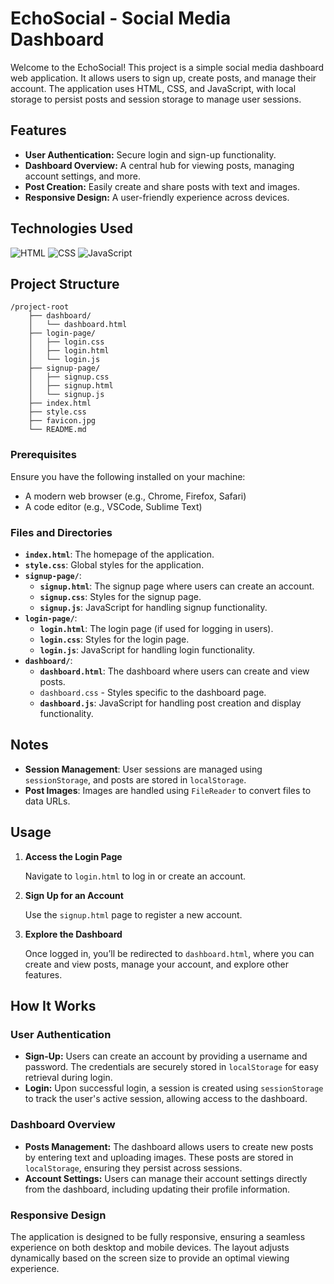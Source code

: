 # EchoSocial - Social Media Dashboard

Welcome to the EchoSocial! This project is a simple social media dashboard web application. It allows users to sign up, create posts, and manage their account. The application uses HTML, CSS, and JavaScript, with local storage to persist posts and session storage to manage user sessions.

## Features

- **User Authentication:** Secure login and sign-up functionality.
- **Dashboard Overview:** A central hub for viewing posts, managing account settings, and more.
- **Post Creation:** Easily create and share posts with text and images.
- **Responsive Design:** A user-friendly experience across devices.

## Technologies Used

![HTML](https://img.shields.io/badge/HTML-E34F26?style=flat&logo=html5&logoColor=white)
![CSS](https://img.shields.io/badge/CSS-1572B6?style=flat&logo=css3&logoColor=white)
![JavaScript](https://img.shields.io/badge/JavaScript-F7DF1E?style=flat&logo=javascript&logoColor=black)

## Project Structure

```
/project-root
    ├── dashboard/
    │   └── dashboard.html
    ├── login-page/
    │   ├── login.css
    │   ├── login.html
    │   └── login.js
    ├── signup-page/
    │   ├── signup.css
    │   ├── signup.html
    │   └── signup.js
    ├── index.html
    ├── style.css
    ├── favicon.jpg
    └── README.md
```

### Prerequisites

Ensure you have the following installed on your machine:
- A modern web browser (e.g., Chrome, Firefox, Safari)
- A code editor (e.g., VSCode, Sublime Text)

### Files and Directories

- **`index.html`**: The homepage of the application.
- **`style.css`**: Global styles for the application.
- **`signup-page/`**:
  - **`signup.html`**: The signup page where users can create an account.
  - **`signup.css`**: Styles for the signup page.
  - **`signup.js`**: JavaScript for handling signup functionality.
- **`login-page/`**:
  - **`login.html`**: The login page (if used for logging in users).
  - **`login.css`**: Styles for the login page.
  - **`login.js`**: JavaScript for handling login functionality.
- **`dashboard/`**:
  - **`dashboard.html`**: The dashboard where users can create and view posts.
  - `dashboard.css` - Styles specific to the dashboard page.
  - **`dashboard.js`**: JavaScript for handling post creation and display functionality.

## Notes

- **Session Management**: User sessions are managed using `sessionStorage`, and posts are stored in `localStorage`.
- **Post Images**: Images are handled using `FileReader` to convert files to data URLs.

## Usage

1. **Access the Login Page**

   Navigate to `login.html` to log in or create an account.

2. **Sign Up for an Account**

   Use the `signup.html` page to register a new account.

3. **Explore the Dashboard**

   Once logged in, you’ll be redirected to `dashboard.html`, where you can create and view posts, manage your account, and explore other features.

## How It Works

### User Authentication

- **Sign-Up:** Users can create an account by providing a username and password. The credentials are securely stored in `localStorage` for easy retrieval during login.
- **Login:** Upon successful login, a session is created using `sessionStorage` to track the user's active session, allowing access to the dashboard.

### Dashboard Overview

- **Posts Management:** The dashboard allows users to create new posts by entering text and uploading images. These posts are stored in `localStorage`, ensuring they persist across sessions.
- **Account Settings:** Users can manage their account settings directly from the dashboard, including updating their profile information.

### Responsive Design

The application is designed to be fully responsive, ensuring a seamless experience on both desktop and mobile devices. The layout adjusts dynamically based on the screen size to provide an optimal viewing experience.
